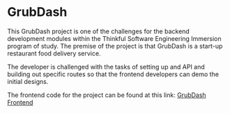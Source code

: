 # GrubDash
This GrubDash project is one of the challenges for the backend development modules within the Thinkful Software Engineering Immersion program of study.  The premise of the project is that GrubDash is a start-up restaurant food delivery service.  

The developer is challenged with the tasks of setting up and API and building out specific routes so that the frontend developers can demo the initial designs.

The frontend code for the project can be found at this link: [GrubDash Frontend](https://github.com/Thinkful-Ed/starter-grub-dash-front-end)
